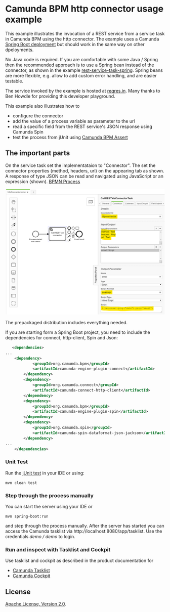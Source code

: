 # Camunda BPM http connector usage example  

This example illustrates the invocation of a REST service from a service task in Camunda BPM using the http connector.
The example uses a Camunda [Spring Boot deployment](https://docs.camunda.org/manual/latest/user-guide/spring-boot-integration/) but should work in the same way on other dpeloyments.
 
No Java code is required. If you are comfortable with some Java / Spring then the recommended approach is to use a Spring bean instead of the connector, 
as shown in the example [rest-service-task-spring](https://github.com/camunda-consulting/code/tree/master/snippets/rest-service-task-spring).
Spring beans are more flexible, e.g. allow to add custom error handling, and are easier testable.

The service invoked by the example is hosted at [reqres.in](https://reqres.in/). Many thanks to Ben Howdle for providing this developer playground.

This example also illustrates how to 
- configure the connector
- add the value of a process variable as parameter to the url
- read a specific field from the REST service's  JSON response using Camunda Spin
- test the process from jUnit using [Camunda BPM Assert](https://docs.camunda.org/manual/latest/user-guide/testing/#camunda-assertions) 


## The important parts
On the service task set the implementataion to "Connector". The set the connector properties (method, headers, url) on the appearing tab as shown.
A response of type JSON can be read and navigated using JavaScript or an expression (shown).
[BPMN Process](src/main/resources/httpConnector.bpmn)

![BPMN Process](resources/images/process.png)




The prepackaged distribution includes everything needed. 

If you are starting form a Spring Boot project, you need to include the dependencies for connect, http-client, Spin and Json: 
```xml
   <dependencies>
...
    <dependency>
            <groupId>org.camunda.bpm</groupId>
            <artifactId>camunda-engine-plugin-connect</artifactId>
        </dependency>
        <dependency>
            <groupId>org.camunda.connect</groupId>
            <artifactId>camunda-connect-http-client</artifactId>
        </dependency>
        <dependency>
            <groupId>org.camunda.bpm</groupId>
            <artifactId>camunda-engine-plugin-spin</artifactId>
        </dependency>
        <dependency>
            <groupId>org.camunda.spin</groupId>
            <artifactId>camunda-spin-dataformat-json-jackson</artifactId>
        </dependency>
...
    </dependencies>
```

### Unit Test
Run the [jUnit test](src/test/java/processtest/ProcessUnitTest) in your IDE or using:
```
mvn clean test
```

### Step through the process manually 
You can start the server using your IDE or 
```
mvn spring-boot:run
```
and step through the process manually. After the server has started you can access the Camunda tasklist via http://localhost:8080/app/tasklist.
Use the credentials *demo / demo* to login.


### Run and inspect with Tasklist and Cockpit
Use tasklist and cockpit as described in the product documentation for
- [Camunda Tasklist](https://docs.camunda.org/manual/latest/webapps/tasklist)
- [Camunda Cockpit](https://docs.camunda.org/manual/latest/webapps/cockpit)


## License
[Apache License, Version 2.0](http://www.apache.org/licenses/LICENSE-2.0).